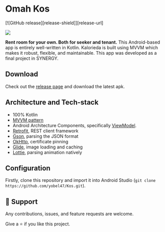 # Omah Kos

[![GitHub release][release-shield]][release-url]

<a><img src="https://imgur.com/P1pNuCU" /></a>

**Rent room for your own. Both for seeker and tenant.** This Android-based app is entirely well-written in Kotlin. Kalorieda is built using MVVM which makes it robust, flexible, and maintainable. This app was developed as a final project in SYNERGY.

## Download
Check out the [release page](https://github.com/yobel47/Kos/releases) and download the latest apk.

## Architecture and Tech-stack
- 100% Kotlin
- [MVVM pattern](https://developer.android.com/jetpack/guide#recommended-app-arch)
- Android Architecture Components, specifically [ViewModel](https://developer.android.com/topic/libraries/architecture/viewmodel).
- [Retrofit](https://github.com/square/retrofit), REST client framework
- [Gson](https://github.com/google/gson), parsing the JSON format
- [OkHttp](https://github.com/square/okhttp), certificate pinning
- [Glide](https://github.com/bumptech/glide), image loading and caching
- [Lottie](https://github.com/airbnb/lottie-android), parsing animation natively

## Configuration
Firstly, clone this repository and import it into Android Studio (`git clone https://github.com/yobel47/Kos.git`).

## 🤝 Support
Any contributions, issues, and feature requests are welcome.

Give a ⭐️ if you like this project.
